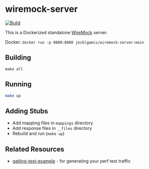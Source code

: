 # wiremock-server

[![Build](https://github.com/jecklgamis/wiremock-server/actions/workflows/build.yml/badge.svg)](https://github.com/jecklgamis/wiremock-server/actions/workflows/build.yml)

This is a Dockerized standalone [WireMock](http://wiremock.org/) server.

Docker: `docker run -p 8080:8080 jecklgamis/wiremock-server:main`

## Building
```
make all
```

## Running
```bash
make up
```

## Adding Stubs
- Add mapping files in `mappings` directory
- Add response files in `__files` directory
- Rebuild and run (`make up`)

## Related Resources
* [gatling-test-example](https://github.com/jecklgamis/gatling-test-example) - for generating your perf test traffic
